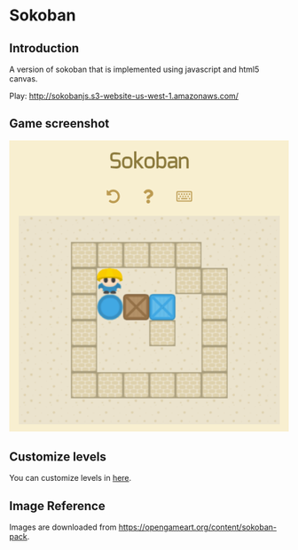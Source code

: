 # Sokoban
## Introduction
A version of sokoban that is implemented using javascript and html5 canvas.

Play: http://sokobanjs.s3-website-us-west-1.amazonaws.com/ 
## Game screenshot
![alt text](https://github.com/ZhijieZhang/Sokoban/blob/master/image/screenshot.png)
## Customize levels
You can customize levels in [here](js/level/gameLevels.js).
## Image Reference
Images are downloaded from https://opengameart.org/content/sokoban-pack.
